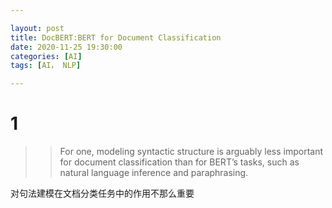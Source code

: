 ```yaml
---

layout: post
title: DocBERT:BERT for Document Classification
date: 2020-11-25 19:30:00
categories: [AI]
tags: [AI， NLP]

---
```

# 1
>> For one, modeling syntactic structure is arguably less important for document classification than for BERT’s tasks, such as natural language inference and paraphrasing.

对句法建模在文档分类任务中的作用不那么重要
